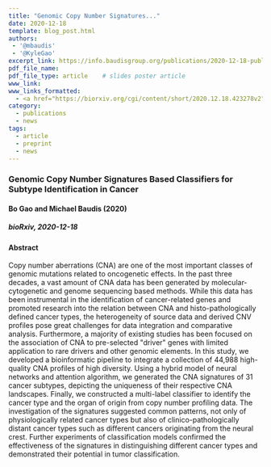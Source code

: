 ```yaml
---
title: "Genomic Copy Number Signatures..."
date: 2020-12-18
template: blog_post.html
authors:
 - '@mbaudis'
 - '@KyleGao'
excerpt_link: https://info.baudisgroup.org/publications/2020-12-18-publication-Bo-classifiers/
pdf_file_name:
pdf_file_type: article    # slides poster article
www_link:
www_links_formatted:
  - <a href="https://biorxiv.org/cgi/content/short/2020.12.18.423278v2" target="_blank">[bioRxiv]</a>
category:
  - publications
  - news
tags:
  - article
  - preprint
  - news
---
```


### Genomic Copy Number Signatures Based Classifiers for Subtype Identification in Cancer
#### Bo Gao and Michael Baudis (2020)
##### bioRxiv, 2020-12-18
<!--more-->

#### Abstract

Copy number aberrations (CNA) are one of the most important classes of genomic mutations related to
oncogenetic effects. In the past three decades, a vast amount of CNA data has been generated by
molecular-cytogenetic and genome sequencing based methods. While this data has been instrumental
in the identification of cancer-related genes and promoted research into the relation between CNA
and histo-pathologically defined cancer types, the heterogeneity of source data and derived CNV
profiles pose great challenges for data integration and comparative analysis. Furthermore, a majority
of existing studies has been focused on the association of CNA to pre-selected "driver" genes with
limited application to rare drivers and other genomic elements. In this study, we developed a
bioinformatic pipeline to integrate a collection of 44,988 high-quality CNA profiles of high diversity.
Using a hybrid model of neural networks and attention algorithm, we generated the CNA signatures of
31 cancer subtypes, depicting the uniqueness of their respective CNA landscapes. Finally, we
constructed a multi-label classifier to identify the cancer type and the organ of origin from copy
number profiling data. The investigation of the signatures suggested common patterns, not only of
physiologically related cancer types but also of clinico-pathologically distant cancer types such as
different cancers originating from the neural crest. Further experiments of classification models
confirmed the effectiveness of the signatures in distinguishing different cancer types and demonstrated
their potential in tumor classification.
